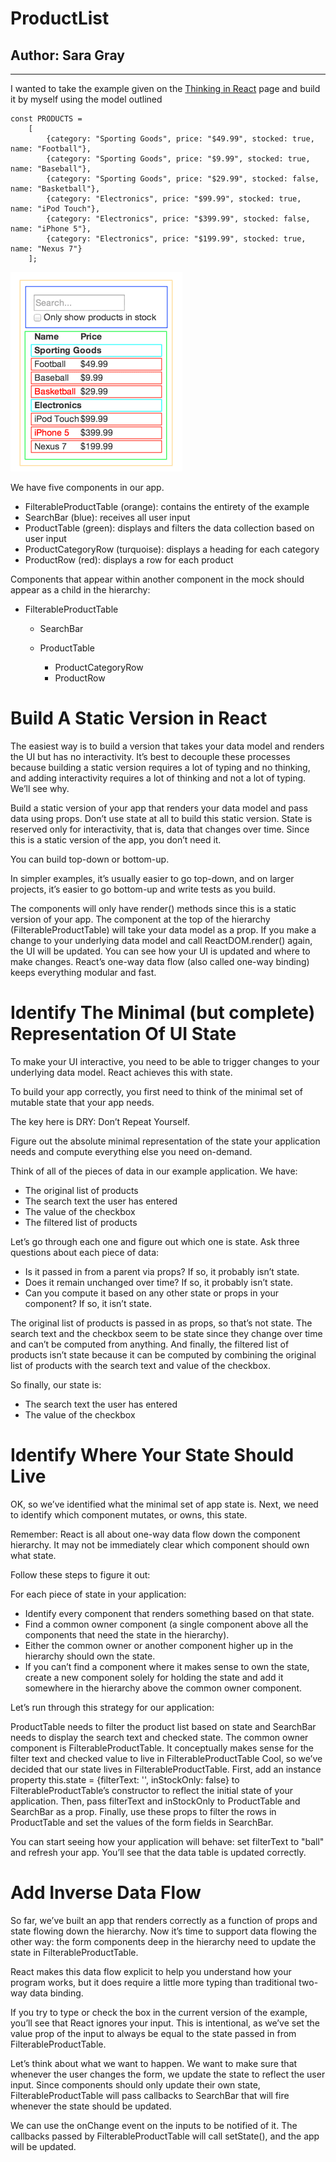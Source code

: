 # ProductList

## Author: Sara Gray

---

I wanted to take the example given on the [Thinking in React](#https://reactjs.org/docs/thinking-in-react.html) page and build it by myself using the model outlined

    const PRODUCTS =
        [
            {category: "Sporting Goods", price: "$49.99", stocked: true, name: "Football"},
            {category: "Sporting Goods", price: "$9.99", stocked: true, name: "Baseball"},
            {category: "Sporting Goods", price: "$29.99", stocked: false, name: "Basketball"},
            {category: "Electronics", price: "$99.99", stocked: true, name: "iPod Touch"},
            {category: "Electronics", price: "$399.99", stocked: false, name: "iPhone 5"},
            {category: "Electronics", price: "$199.99", stocked: true, name: "Nexus 7"}
        ];

![mock up](assets/images/thinking-in-react-components.png)

We have five components in our app.

- FilterableProductTable (orange): contains the entirety of the example
- SearchBar (blue): receives all user input
- ProductTable (green): displays and filters the data collection based on user input
- ProductCategoryRow (turquoise): displays a heading for each category
- ProductRow (red): displays a row for each product

Components that appear within another component in the mock should appear as a child in the hierarchy:

- FilterableProductTable

  - SearchBar
  - ProductTable

    - ProductCategoryRow
    - ProductRow


# Build A Static Version in React

The easiest way is to build a version that takes your data model and renders the UI but has no interactivity. It’s best to decouple these processes because building a static version requires a lot of typing and no thinking, and adding interactivity requires a lot of thinking and not a lot of typing. We’ll see why.

Build a static version of your app that renders your data model and pass data using props. Don’t use state at all to build this static version. State is reserved only for interactivity, that is, data that changes over time. Since this is a static version of the app, you don’t need it.

You can build top-down or bottom-up.

In simpler examples, it’s usually easier to go top-down, and on larger projects, it’s easier to go bottom-up and write tests as you build.

The components will only have render() methods since this is a static version of your app. The component at the top of the hierarchy (FilterableProductTable) will take your data model as a prop. If you make a change to your underlying data model and call ReactDOM.render() again, the UI will be updated. You can see how your UI is updated and where to make changes. React’s one-way data flow (also called one-way binding) keeps everything modular and fast.


# Identify The Minimal (but complete) Representation Of UI State

To make your UI interactive, you need to be able to trigger changes to your underlying data model. React achieves this with state.

To build your app correctly, you first need to think of the minimal set of mutable state that your app needs.

The key here is DRY: Don’t Repeat Yourself.

Figure out the absolute minimal representation of the state your application needs and compute everything else you need on-demand.

Think of all of the pieces of data in our example application. We have:

- The original list of products
- The search text the user has entered
- The value of the checkbox
- The filtered list of products

Let’s go through each one and figure out which one is state. Ask three questions about each piece of data:

- Is it passed in from a parent via props? If so, it probably isn’t state.
- Does it remain unchanged over time? If so, it probably isn’t state.
- Can you compute it based on any other state or props in your component? If so, it isn’t state.

The original list of products is passed in as props, so that’s not state. The search text and the checkbox seem to be state since they change over time and can’t be computed from anything. And finally, the filtered list of products isn’t state because it can be computed by combining the original list of products with the search text and value of the checkbox.

So finally, our state is:

- The search text the user has entered
- The value of the checkbox


# Identify Where Your State Should Live

OK, so we’ve identified what the minimal set of app state is. Next, we need to identify which component mutates, or owns, this state.

Remember: React is all about one-way data flow down the component hierarchy. It may not be immediately clear which component should own what state.

Follow these steps to figure it out:

For each piece of state in your application:

- Identify every component that renders something based on that state.
- Find a common owner component (a single component above all the components that need the state in the hierarchy).
- Either the common owner or another component higher up in the hierarchy should own the state.
- If you can’t find a component where it makes sense to own the state, create a new component solely for holding the state and add it somewhere in the hierarchy above the common owner component.

Let’s run through this strategy for our application:

ProductTable needs to filter the product list based on state and SearchBar needs to display the search text and checked state.
The common owner component is FilterableProductTable.
It conceptually makes sense for the filter text and checked value to live in FilterableProductTable
Cool, so we’ve decided that our state lives in FilterableProductTable. First, add an instance property this.state = {filterText: '', inStockOnly: false} to FilterableProductTable’s constructor to reflect the initial state of your application. Then, pass filterText and inStockOnly to ProductTable and SearchBar as a prop. Finally, use these props to filter the rows in ProductTable and set the values of the form fields in SearchBar.

You can start seeing how your application will behave: set filterText to "ball" and refresh your app. You’ll see that the data table is updated correctly.


# Add Inverse Data Flow

So far, we’ve built an app that renders correctly as a function of props and state flowing down the hierarchy. Now it’s time to support data flowing the other way: the form components deep in the hierarchy need to update the state in FilterableProductTable.

React makes this data flow explicit to help you understand how your program works, but it does require a little more typing than traditional two-way data binding.

If you try to type or check the box in the current version of the example, you’ll see that React ignores your input. This is intentional, as we’ve set the value prop of the input to always be equal to the state passed in from FilterableProductTable.

Let’s think about what we want to happen. We want to make sure that whenever the user changes the form, we update the state to reflect the user input. Since components should only update their own state, FilterableProductTable will pass callbacks to SearchBar that will fire whenever the state should be updated.

We can use the onChange event on the inputs to be notified of it. The callbacks passed by FilterableProductTable will call setState(), and the app will be updated.
